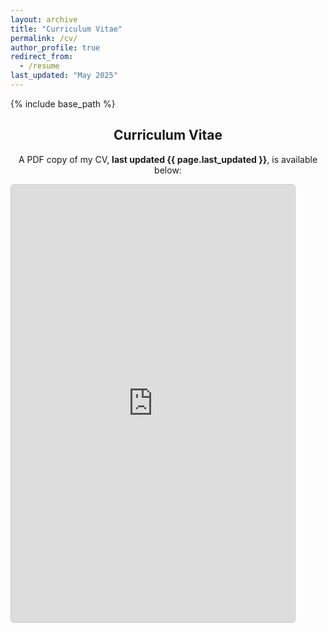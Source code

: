 ```yaml
---
layout: archive
title: "Curriculum Vitae"
permalink: /cv/
author_profile: true
redirect_from:
  - /resume
last_updated: "May 2025"
---
```


{% include base_path %}

<div style="text-align: center;">
    <h2>Curriculum Vitae</h2>
    <p>
        A PDF copy of my CV, <strong>last updated {{ page.last_updated }}</strong>, is available below:
    </p>
</div>

<!-- Desktop: Embedded PDF -->
<div class="pdf-container">
    <iframe src="https://natdave.github.io/files/NatDaveCV.pdf" width="90%" height="700px" style="border: 1px solid #ccc; border-radius: 5px;">
        Your browser does not support PDFs.
        Please <a href="https://natdave.github.io/files/NatDaveCV.pdf">download the PDF here</a>.
    </iframe>
</div>

<!-- Mobile: View & Download Button -->
<div class="mobile-view">
    <div style="text-align: center; margin-top: 20px;">
        <a href="https://natdave.github.io/files/NatDaveCV.pdf" target="_blank" 
           style="font-size: 18px; padding: 10px 20px; background-color: #007bff; color: white; 
                  text-decoration: none; border-radius: 5px;">
            📄 View CV
        </a>
    </div>
    <div style="text-align: center; margin-top: 10px;">
        <p>If the CV does not open, <a href="https://natdave.github.io/files/NatDaveCV.pdf" download>click here to download</a>.</p>
    </div>
</div>

<!-- Hide iframe on mobile, show buttons instead -->
<style>
    @media (max-width: 768px) {
        .pdf-container { display: none; }  /* Hide iframe for mobile */
    }
    @media (min-width: 769px) {
        .mobile-view { display: none; }  /* Hide buttons for desktop */
    }
</style>
